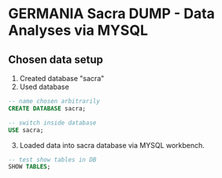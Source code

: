 

# GERMANIA Sacra DUMP - Data Analyses via MYSQL 

## Chosen data setup

1. Created database "sacra"
2. Used database

```SQL
-- name chosen arbitrarily
CREATE DATABASE sacra;

-- switch inside database
USE sacra;

```

3. Loaded data into sacra database via MYSQL workbench.

```SQL
-- test show tables in DB
SHOW TABLES;

```

